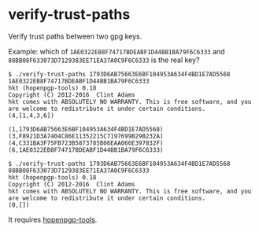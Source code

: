 # verify-trust-paths

Verify trust paths between two gpg keys.

Example: which of `1AE0322EB8F74717BDEABF1D44BB1BA79F6C6333` and
`88BB08F633073D7129383EE71EA37A0C9F6C6333` is the real key?

```
$ ./verify-trust-paths 1793D6AB75663E6BF104953A634F4BD1E7AD5568 1AE0322EB8F74717BDEABF1D44BB1BA79F6C6333
hkt (hopenpgp-tools) 0.18
Copyright (C) 2012-2016  Clint Adams
hkt comes with ABSOLUTELY NO WARRANTY. This is free software, and you are welcome to redistribute it under certain conditions.
(4,[1,4,3,6])

(1,1793D6AB75663E6BF104953A634F4BD1E7AD5568)
(3,F8921D3A7404C86E11352215C7197699B29B232A)
(4,C331BA3F75FB723B5873785B06EAA066E397832F)
(6,1AE0322EB8F74717BDEABF1D44BB1BA79F6C6333)

$ ./verify-trust-paths 1793D6AB75663E6BF104953A634F4BD1E7AD5568 88BB08F633073D7129383EE71EA37A0C9F6C6333
hkt (hopenpgp-tools) 0.18
Copyright (C) 2012-2016  Clint Adams
hkt comes with ABSOLUTELY NO WARRANTY. This is free software, and you are welcome to redistribute it under certain conditions.
(0,[])
```

It requires [hopenpgp-tools](http://floss.scru.org/hopenpgp-tools).
